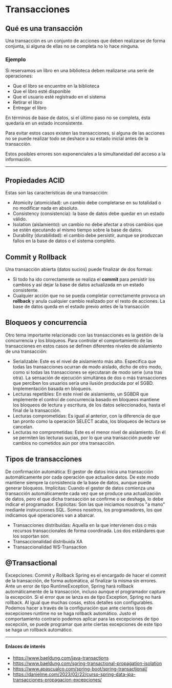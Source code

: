 # Transacciones
## Qué es una transacción
Una transacción es un conjunto de acciones que deben realizarse de forma conjunta, si alguna de ellas no se completa no lo hace ninguna.

### Ejemplo
Si reservamos un libro en una biblioteca deben realizarse una serie de operaciones:
- Que el libro se encuentre en la biblioteca
- Que el libro esté disponible
- Que el usuario esté registrado en el sistema
- Retirar el libro
- Entregar el libro

En términos de base de datos, si el último paso no se completa, ésta quedaría en un estado inconsistente.

Para evitar estos casos existen las transacciones, si alguna de las acciones no se puede realizar todo se deshace a su estado inicial antes de la transacción.

Estos posibles errores son exponenciales a la simultaneidad del acceso a la información.

***

## Propiedades ACID
Estas son las características de una transacción:
- Atomicity (atomicidad): un cambio debe completarse en su totalidad o no modificar nada en absoluto.
- Consistency (consistencia): la base de datos debe quedar en un estado válido.
- Isolation (aislamiento): un cambio no debe afectar a otros cambios que se estén ejecutando al mismo tiempo sobre la base de datos.
- Durability (durabilidad): el cambio debe persistir, aunque se produzcan fallos en la base de datos o el sistema completo. 

## Commit y Rollback
Una transacción abierta (datos sucios) puede finalizar de dos formas:
- Si todo ha ido correctamente se realiza el **commit** para persistir los cambios y así dejar la base de datos actualizada en un estado consistente.
- Cualquier acción que no se pueda completar correctamente provoca un **rollback** y anula cualquier cambio realizado por el resto de acciones. La base de datos queda en el estado previo antes de la transacción

## Bloqueos y concurrencia
Otro tema importante relacionado con las transacciones es la gestión de la concurrencia y los bloqueos.
Para controlar el comportamiento de las transacciones en estos casos se definen diferentes niveles de aislamiento de una transacción:
- Serializable: Este es el nivel de aislamiento más alto. Especifica que todas las transacciones ocurran de modo aislado, dicho de otro modo, como si todas las transacciones se ejecutaran de modo serie (una tras otra). La sensación de ejecución simultánea de dos o más transacciones que perciben los usuarios sería una ilusión producida por el SGBD. Implementación basada en bloqueos.
- Lecturas repetibles: En este nivel de aislamiento, un SGBDR que implemente el control de concurrencia basado en bloqueos mantiene los bloqueos de lectura y escritura, de los datos seleccionados, hasta el final de la transacción.
- Lecturas comprometidas: Es igual al anterior, con la diferencia de que tan pronto como la operación SELECT acaba, los bloqueos de lectura se cancelan.
- Lecturas no comprometidas: Este es el menor nivel de aislamiento. En él se permiten las lecturas sucias, por lo que una transacción puede ver cambios no cometidos aún por otra transacción.

## Tipos de transacciones
De confirmación automática: El gestor de datos inicia una transacción automáticamente por cada operación que actualice datos. De este modo mantiene siempre la consistencia de la base de datos, aunque puede generar bloqueos.
Implícitas: Cuando el gestor de datos comienza una transacción automáticamente cada vez que se produce una actualización de datos, pero el que dicha transacción se confirme o se deshaga, lo debe indicar el programador.
Explícitas: Son las que iniciamos nosotros "a mano" mediante instrucciones SQL. Somos nosotros, los programadores, los que indicamos qué operaciones van a abarcar.
- Transacciones distribuidas: Aquella en la que intervienen dos o más recursos transaccionales de forma coordinada. Los dos estándares que los soportan son:
- Transaccionalidad distribuida XA
- Transaccionalidad WS-Transaction


## @Transactional

Excepciones: Commit y Rollback
Spring es el encargado de hacer el commit de la transacción, de forma automática, al finalizar la misma sin errores. 
Ante un error de tipo RuntimeException, Spring hará rollback automáticamente de la transacción, incluso aunque el programador capture la excepción. Si el error que se lanza es de tipo Exception, Spring no hará rollback. 
Al igual que muchas cosas, estos detalles son configurables. Podemos hacer a través de la configuración que ante ciertos tipos de excepciones runtime no se haga rollback automático. Justo el comportamiento contrario podemos aplicar para las excepciones de tipo excepción, se puede programar que ante ciertas excepciones de este tipo se haga un rollback automático. 


***
#### Enlaces de interés
- https://www.baeldung.com/java-transactions
- https://www.baeldung.com/spring-transactional-propagation-isolation
- https://www.apascualco.com/spring-boot/spring-transactional/
- https://danielme.com/2023/02/22/curso-spring-data-jpa-transacciones-propagacion-excepciones/